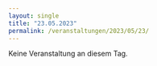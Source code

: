 ```yaml
---
layout: single
title: "23.05.2023"
permalink: /veranstaltungen/2023/05/23/
---
```


Keine Veranstaltung an diesem Tag.

